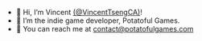 - 👋 Hi, I’m Vincent [(@VincentTsengCA)](https://github.com/VincentTsengCA)!
- 🥔 I’m the indie game developer, Potatoful Games.
- 📧 You can reach me at contact@potatofulgames.com
